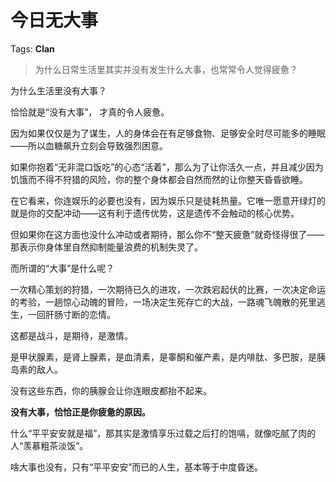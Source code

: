 # 今日无大事

Tags: **Clan**

> 为什么日常生活里其实并没有发生什么大事，也常常令人觉得疲惫？



为什么生活里没有大事？

恰恰就是“没有大事”， 才真的令人疲惫。

因为如果仅仅是为了谋生，人的身体会在有足够食物、足够安全时尽可能多的睡眠——所以血糖飙升立刻会导致强烈困意。

如果你抱着“无非混口饭吃”的心态“活着”，那么为了让你活久一点，并且减少因为饥饿而不得不狩猎的风险，你的整个身体都会自然而然的让你整天昏昏欲睡。

在它看来，你连娱乐的必要也没有，因为娱乐只是徒耗热量。它唯一愿意开绿灯的就是你的交配冲动——这有利于遗传优势，这是遗传不会触动的核心优势。

但如果你在这方面也没什么冲动或者期待，那么你不“整天疲惫”就奇怪得很了——那表示你身体里自然抑制能量浪费的机制失灵了。

而所谓的“大事”是什么呢？

一次精心策划的狩猎，一次期待已久的进攻，一次跌宕起伏的比赛，一次决定命运的考验，一趟惊心动魄的冒险，一场决定生死存亡的大战，一路魂飞魄散的死里逃生，一回肝肠寸断的恋情。

这都是战斗，是期待，是激情。

是甲状腺素，是肾上腺素，是血清素，是睾酮和催产素，是内啡肽、多巴胺，是胰岛素的敌人。

没有这些东西，你的胰腺会让你连眼皮都抬不起来。

**没有大事，恰恰正是你疲惫的原因。**

什么“平平安安就是福”，那其实是激情享乐过载之后打的饱嗝，就像吃腻了肉的人“羡慕粗茶淡饭”。

啥大事也没有，只有“平平安安”而已的人生，基本等于中度昏迷。



